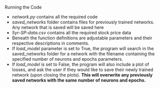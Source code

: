Running the Code

- <i>network.py</i> contains all the required code
- <i>saved_networks</i> folder contains files for previously trained networks. Any network that is saved will be saved here
- <i>5yr-SP-data.csv</i> contains all the required stock price data
- Beneath the function definitions are adjustable parameters and their respective descriptions in comments.
- If <i>load_model</i> parameter is set to True, the program will search in the saved_networks folder for a network with the filename containing the specified number of neurons and epochs parameters.
- If <i>load_model</i> is set to False, the program will also include a plot of losses, and ask the user if they would like to save their newly trained network (upon closing the plots). <b>This will overwrite any previously saved networks with the same number of neurons and epochs.</b>
